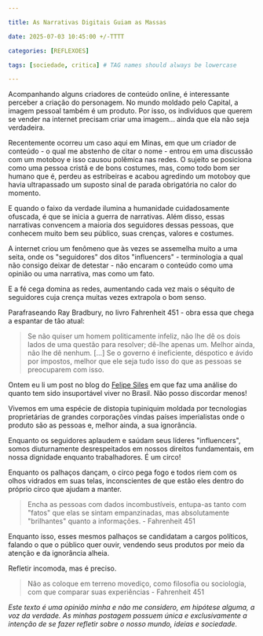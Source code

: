 ```yaml
---

title: As Narrativas Digitais Guiam as Massas

date: 2025-07-03 10:45:00 +/-TTTT

categories: [REFLEXOES]

tags: [sociedade, critica] # TAG names should always be lowercase

---
```


 
Acompanhando alguns criadores de conteúdo online, é interessante perceber a criação do personagem. No mundo moldado pelo Capital, a imagem pessoal também é um produto. Por isso, os indivíduos que querem se vender na internet precisam criar uma imagem... ainda que ela não seja verdadeira.

  

Recentemente ocorreu um caso aqui em Minas, em que um criador de conteúdo - o qual me abstenho de citar o nome - entrou em uma discussão com um motoboy e isso causou polêmica nas redes. O sujeito se posiciona como uma pessoa cristã e de bons costumes, mas, como todo bom ser humano que é, perdeu as estribeiras e acabou agredindo um motoboy que havia ultrapassado um suposto sinal de parada obrigatória no calor do momento.

  

E quando o faixo da verdade ilumina a humanidade cuidadosamente ofuscada, é que se inicia a guerra de narrativas. Além disso, essas narrativas convencem a maioria dos seguidores dessas pessoas, que conhecem muito bem seu público, suas crenças, valores e costumes.

  

A internet criou um fenômeno que às vezes se assemelha muito a uma seita, onde os "seguidores" dos ditos "influencers" - terminologia a qual não consigo deixar de detestar - não encaram o conteúdo como uma opinião ou uma narrativa, mas como um fato.

  

E a fé cega domina as redes, aumentando cada vez mais o séquito de seguidores cuja crença muitas vezes extrapola o bom senso.

  

Parafraseando Ray Bradbury, no livro Fahrenheit 451 - obra essa que chega a espantar de tão atual:

  

> Se não quiser um homem politicamente infeliz, não lhe dê os dois lados de uma questão para resolver; dê-lhe apenas um. Melhor ainda, não lhe dê nenhum. [...] Se o governo é ineficiente, déspotico e ávido  por impostos, melhor que ele seja tudo isso do que as pessoas se preocuparem com isso.

  

Ontem eu li um post no blog do [Felipe Siles](https://blog.ayom.media/felipe-siles/brasil-e-um-dos-paises-que-mais-passa-tempo-nas-telas-porque-a-vida-real-aqui-e) em que faz uma análise do quanto tem sido insuportável viver no Brasil. Não posso discordar menos!

  

Vivemos em uma espécie de distopia tupiniquim moldada por tecnologias proprietárias de grandes corporações vindas países imperialistas onde o produto são as pessoas e, melhor ainda, a sua ignorância.

  

Enquanto os seguidores aplaudem e saúdam seus líderes "influencers", somos diuturnamente desrespeitados em nossos direitos fundamentais, em nossa dignidade enquanto trabalhadores. É um circo!

  

Enquanto os palhaços dançam, o circo pega fogo e todos riem com os olhos vidrados em suas telas, inconscientes de que estão eles dentro do próprio circo que ajudam a manter.

  

> Encha as pessoas com dados incombustíveis, entupa-as tanto com "fatos" que elas se sintam empanzinadas, mas absolutamente "brilhantes" quanto a informações. - Fahrenheit 451

  

Enquanto isso, esses mesmos palhaços se candidatam a cargos políticos, falando o que o público quer ouvir, vendendo seus produtos por meio da atenção e da ignorância alheia.

  

Refletir incomoda, mas é preciso.

  

> Não as coloque em terreno movediço, como filosofia ou sociologia, com que comparar suas experiências -  Fahrenheit 451

  
  

*Este texto é uma opinião minha e não me considero, em hipótese alguma, a voz da verdade. As minhas postagem possuem única e exclusivamente a intenção de se fazer refletir sobre o nosso mundo, ideias e sociedade.*

